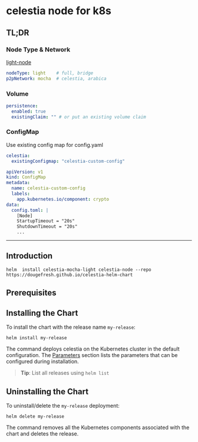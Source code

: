 # celestia node for k8s

## TL;DR

### Node Type & Network

[light-node](https://docs.celestia.org/nodes/light-node)

```yaml
nodeType: light    # full, bridge
p2pNetwork: mocha  # celestia, arabica
```

### Volume

```yaml
persistence:
  enabled: true
  existingClaim: "" # or put an existing volume claim 
```

### ConfigMap

Use existing config map for config.yaml

```yaml
celestia:
  existingConfigmap: "celestia-custom-config"
```


```yaml
apiVersion: v1
kind: ConfigMap
metadata:
  name: celestia-custom-config
  labels:
    app.kubernetes.io/component: crypto
data:
  config.toml: |
    [Node]
    StartupTimeout = "20s"
    ShutdownTimeout = "20s"
    ... 
```

---

## Introduction

```console
helm  install celestia-mocha-light celestia-node --repo https://dougefresh.github.io/celestia-helm-chart
```

## Prerequisites

## Installing the Chart

To install the chart with the release name `my-release`:

```console
helm install my-release 
```


The command deploys celestia on the Kubernetes cluster in the default configuration. The [Parameters](#parameters) section lists the parameters that can be configured during installation.

> **Tip**: List all releases using `helm list`

## Uninstalling the Chart

To uninstall/delete the `my-release` deployment:

```console
helm delete my-release
```

The command removes all the Kubernetes components associated with the chart and deletes the release.
